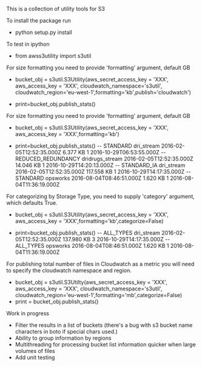 This is a collection of utility tools for S3 

To install the package run
- python setup.py install

To test in ipython

- from awss3utility import s3util


For size formatting you need to provide 'formatting' argument, default GB
- bucket_obj = s3util.S3Utility(aws_secret_access_key = 'XXX', aws_access_key = 'XXX', cloudwatch_namespace='s3util', cloudwatch_region='eu-west-1',formatting='kb',publish='cloudwatch')

- print=bucket_obj.publish_stats()


For size formatting you need to provide 'formatting' argument, default GB
- bucket_obj = s3util.S3Utility(aws_secret_access_key = 'XXX', aws_access_key = 'XXX',formatting='kb')

- print=bucket_obj.publish_stats()
-- STANDARD        dri_stream 2016-02-05T12:52:35.000Z        6.377 KB        1       2016-10-29T06:53:55.000Z
-- REDUCED_REDUNDANCY      dridrugs_stream 2016-02-05T12:52:35.000Z        14.046 KB       1       2016-10-29T14:20:13.000Z
-- STANDARD_IA     dri_stream 2016-02-05T12:52:35.000Z        117.558 KB      1       2016-10-29T14:17:35.000Z
-- STANDARD        opsworks    2016-08-04T08:46:51.000Z        1.620 KB        1       2016-08-04T11:36:19.000Z

For categorizing by Storage Type, you need to supply 'category' argument, which defaults True.
- bucket_obj = s3util.S3Utility(aws_secret_access_key = 'XXX', aws_access_key = 'XXX',formatting='kb',categorize=False)

- print=bucket_obj.publish_stats()
-- ALL_TYPES       dri_stream 2016-02-05T12:52:35.000Z        137.980 KB      3       2016-10-29T14:17:35.000Z
-- ALL_TYPES       opsworks    2016-08-04T08:46:51.000Z        1.620 KB        1       2016-08-04T11:36:19.000Z

For publishing total number of files in Cloudwatch as a metric you will need to specify the cloudwatch namespace and region.
- bucket_obj = s3util.S3Utilty(aws_secret_access_key = 'XXX', aws_access_key = 'XXX', cloudwatch_namespace='s3util', cloudwatch_region='eu-west-1',formatting='mb',categorize=False)
- print = bucket_obj.publish_stats()


Work in progress
- Filter the results in a list of buckets (there's a bug with s3 bucket name characters in boto if special chars used.)
- Ability to group information by regions
- Multithreading for processing bucket list information quicker when large volumes of files
- Add unit testing	

